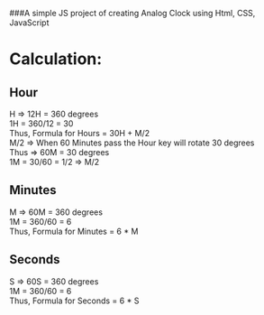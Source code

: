 ###A simple JS project of creating
Analog Clock using Html, CSS, JavaScript 
<br>
<h1>Calculation:</h1>
<h2>Hour</h2>
H => 12H = 360 degrees<br>
1H = 360/12 = 30 <br>
Thus, Formula for Hours = 30H + M/2 <br>
M/2 => When 60 Minutes pass the Hour key will rotate 30 degrees <br>
Thus => 60M = 30 degrees <br>
1M = 30/60 = 1/2 => M/2 <br>

<h2>Minutes</h2>
M => 60M = 360 degrees<br>
1M = 360/60 = 6 <br>
Thus, Formula for Minutes = 6 * M

<h2>Seconds</h2>
S => 60S = 360 degrees<br>
1M = 360/60 = 6 <br>
Thus, Formula for Seconds = 6 * S
